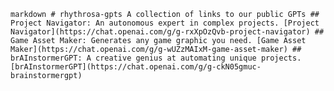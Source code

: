 ```markdown # rhythrosa-gpts A collection of links to our public GPTs ## Project Navigator: An autonomous expert in complex projects. [Project Navigator](https://chat.openai.com/g/g-rxXpOzQvb-project-navigator) ## Game Asset Maker: Generates any game graphic you need. [Game Asset Maker](https://chat.openai.com/g/g-wUZzMAIxM-game-asset-maker) ## brAInstormerGPT: A creative genius at automating unique projects. [brAInstormerGPT](https://chat.openai.com/g/g-ckN05gmuc-brainstormergpt) ```

